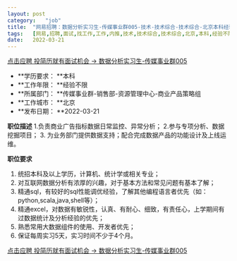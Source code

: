 ```yaml
---
layout:	post
category:	"job"
title:	"网易招聘：数据分析实习生-传媒事业群005-技术-技术综合-技术综合-北京本科经验不限"
tags:	[网易,招聘,面试,找工作,工作,内推,技术,技术综合,技术综合,北京,本科,经验不限]
date:	2022-03-21
---
```


[点击应聘 投简历就有面试机会 -> 数据分析实习生-传媒事业群005](http://mobile.bole.netease.com/bole/boleDetail?id=39047&employeeId=346f03c3cda5f04c&key=all)



- **学历要求： **本科
- **工作年限： **经验不限
- **所属部门： **传媒事业群-销售部-资源管理中心-商业产品策略组
- **工作城市： **北京
- **发布日期： **2022-03-21



**职位描述**
1.负责商业广告指标数据日常监控、异常分析；
2.参与专项分析、数据挖掘项目；
3. 为业务部门提供数据支持；配合完成数据产品的功能设计及上线运维。



**职位要求**
1. 统招本科及以上学历，计算机、统计学或相关专业；
2. 对互联网数据分析有浓厚的兴趣，对于基本方法和常见问题有基本了解；
3. 精通sql，有较好的sql性能调优经验，了解其他编程语言者优先（如：python,scala,java,shell等）；
4. 精通excel，对数据有敏锐性，认真、有耐心、细致，有责任心，上学期间有过数据统计及分析经验的优先；
5. 熟悉常用大数据组件的使用、开发者优先；
6. 保证每周实习5天，实习时间不少于4个月。




[点击应聘 投简历就有面试机会 -> 数据分析实习生-传媒事业群005](http://mobile.bole.netease.com/bole/boleDetail?id=39047&employeeId=346f03c3cda5f04c&key=all)
